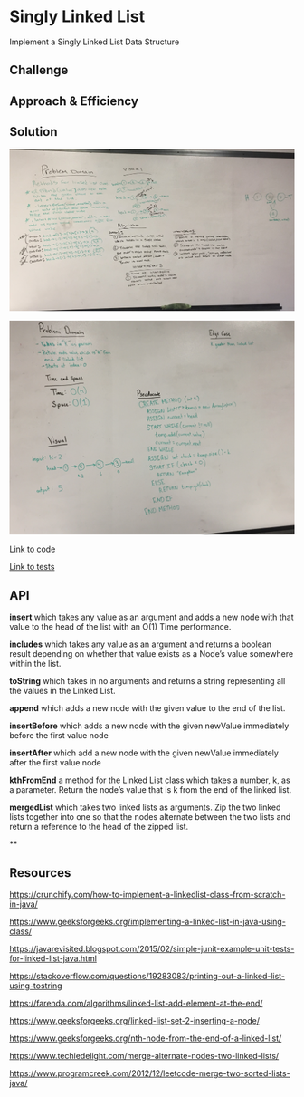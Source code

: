 # Singly Linked List

Implement a Singly Linked List Data Structure

## Challenge

<!-- Description of the challenge -->

## Approach & Efficiency

<!-- What approach did you take? Why? What is the Big O space/time for this approach? -->

## Solution

![Image of Whiteboard: Append, InsertBefore, InsertAfter -Singly Linked Lists](https://github.com/rnmessick/data-structures-and-algorithms/blob/master/assets/linkedLists.jpg)

![Image of Whiteboard: Kth from end-Singly Linked Lists](https://github.com/rnmessick/data-structures-and-algorithms/blob/master/assets/linkedListsKth.JPG)

[Link to code](../code401challenges/src/main/java/linkedLists/LinkedList.java)

[Link to tests](../code401challenges/src/test/java/code401challenges/LinkedListTest.java)

## API

<!-- Description of each method publicly available to your Linked List -->

**insert** which takes any value as an argument and adds a new node with that value to the head of the list with an O(1) Time performance.

**includes** which takes any value as an argument and returns a boolean result depending on whether that value exists as a Node’s value somewhere within the list.

**toString** which takes in no arguments and returns a string representing all the values in the Linked List.

**append** which adds a new node with the given value to the end of the list.

**insertBefore** which adds a new node with the given newValue immediately before the first value node

**insertAfter** which add a new node with the given newValue immediately after the first value node

**kthFromEnd** a method for the Linked List class which takes a number, k, as a parameter. Return the node’s value that is k from the end of the linked list.

**mergedList** which takes two linked lists as arguments. Zip the two linked lists together into one so that the nodes alternate between the two lists and return a reference to the head of the zipped list.

\*\*

## Resources

https://crunchify.com/how-to-implement-a-linkedlist-class-from-scratch-in-java/

https://www.geeksforgeeks.org/implementing-a-linked-list-in-java-using-class/

https://javarevisited.blogspot.com/2015/02/simple-junit-example-unit-tests-for-linked-list-java.html

https://stackoverflow.com/questions/19283083/printing-out-a-linked-list-using-tostring

https://farenda.com/algorithms/linked-list-add-element-at-the-end/

https://www.geeksforgeeks.org/linked-list-set-2-inserting-a-node/

https://www.geeksforgeeks.org/nth-node-from-the-end-of-a-linked-list/

https://www.techiedelight.com/merge-alternate-nodes-two-linked-lists/

https://www.programcreek.com/2012/12/leetcode-merge-two-sorted-lists-java/
